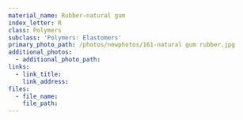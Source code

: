 ```yaml
---
material_name: Rubber-natural gum
index_letter: R
class: Polymers
subclass: 'Polymers: Elastomers'
primary_photo_path: /photos/newphotos/161-natural gum rubber.jpg
additional_photos:
  - additional_photo_path:
links:
  - link_title:
    link_address:
files:
  - file_name:
    file_path:
---
```



